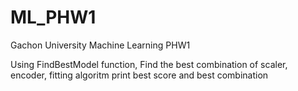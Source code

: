 # ML_PHW1
Gachon University Machine Learning PHW1

 Using FindBestModel function,
 Find the best combination of scaler, encoder, fitting algoritm
 print best score and best combination
